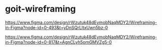 # goit-wireframing

https://www.figma.com/design/rWzutuk48dEymobNaqMDY2/Wireframing-in-Figma?node-id=0-493&t=yDnSQrLltxUwn5bz-0

https://www.figma.com/design/rWzutuk48dEymobNaqMDY2/Wireframing-in-Figma?node-id=0-817&t=AgnCLyh5omGMVZg5-0